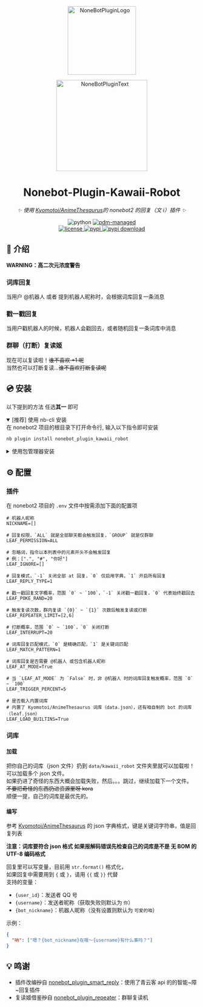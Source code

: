 <!-- markdownlint-disable MD031 MD033 MD036 MD041 -->

<div align="center">

<a href="https://v2.nonebot.dev/store">
  <img src="https://raw.githubusercontent.com/A-kirami/nonebot-plugin-template/resources/nbp_logo.png" width="180" height="180" alt="NoneBotPluginLogo">
</a>

<p>
  <img src="https://raw.githubusercontent.com/A-kirami/nonebot-plugin-template/resources/NoneBotPlugin.svg" width="240" alt="NoneBotPluginText">
</p>

# Nonebot-Plugin-Kawaii-Robot

_✨ 使用 [Kyomotoi/AnimeThesaurus](https://github.com/Kyomotoi/AnimeThesaurus)的 nonebot2 的回复（文 i）插件 ✨_

<img src="https://img.shields.io/badge/python-3.8+-blue.svg" alt="python">
<a href="https://pdm.fming.dev">
  <img src="https://img.shields.io/badge/pdm-managed-blueviolet" alt="pdm-managed">
</a>
<!-- <a href="https://wakatime.com/badge/user/b61b0f9a-f40b-4c82-bc51-0a75c67bfccf/project/f4778875-45a4-4688-8e1b-b8c844440abb">
  <img src="https://wakatime.com/badge/user/b61b0f9a-f40b-4c82-bc51-0a75c67bfccf/project/f4778875-45a4-4688-8e1b-b8c844440abb.svg" alt="wakatime">
</a> -->

<br />

<a href="./LICENSE">
  <img src="https://img.shields.io/github/license/KarisAya/nonebot_plugin_kawaii_robot.svg" alt="license">
</a>
<a href="https://pypi.python.org/pypi/nonebot_plugin_kawaii_robot">
  <img src="https://img.shields.io/pypi/v/nonebot_plugin_kawaii_robot.svg" alt="pypi">
</a>
<a href="https://pypi.python.org/pypi/nonebot_plugin_kawaii_robot">
  <img src="https://img.shields.io/pypi/dm/nonebot_plugin_kawaii_robot" alt="pypi download">
</a>

</div>

## 📖 介绍

**WARNING：高二次元浓度警告**

### 词库回复

当用户 @机器人 或者 提到机器人昵称时，会根据词库回复一条消息

### 戳一戳回复

当用户戳机器人的时候，机器人会戳回去，或者随机回复一条词库中消息

### 群聊（打断）复读姬

现在可以复读啦！~~谁不喜欢 +1 呢~~  
当然也可以打断复读...~~谁不喜欢打断复读呢~~

## 💿 安装

以下提到的方法 任选**其一** 即可

<details open>
<summary>[推荐] 使用 nb-cli 安装</summary>
在 nonebot2 项目的根目录下打开命令行, 输入以下指令即可安装

```bash
nb plugin install nonebot_plugin_kawaii_robot
```

</details>

<details>
<summary>使用包管理器安装</summary>
在 nonebot2 项目的插件目录下, 打开命令行, 根据你使用的包管理器, 输入相应的安装命令

<details>
<summary>pip</summary>

```bash
pip install nonebot_plugin_kawaii_robot
```

</details>
<details>
<summary>pdm</summary>

```bash
pdm add nonebot_plugin_kawaii_robot
```

</details>
<details>
<summary>poetry</summary>

```bash
poetry add nonebot_plugin_kawaii_robot
```

</details>
<details>
<summary>conda</summary>

```bash
conda install nonebot_plugin_kawaii_robot
```

</details>

打开 nonebot2 项目根目录下的 `pyproject.toml` 文件, 在 `[tool.nonebot]` 部分的 `plugins` 项里追加写入

```toml
[tool.nonebot]
plugins = [
    # ...
    "nonebot_plugin_kawaii_robot"
]
```

</details>

## ⚙️ 配置

### 插件

在 nonebot2 项目的 `.env` 文件中按需添加下面的配置项

```properties
# 机器人昵称
NICKNAME=[]

# 回复权限，`ALL` 就是全部聊天都会触发回复，`GROUP` 就是仅群聊
LEAF_PERMISSION=ALL

# 忽略词，指令以本列表中的元素开头不会触发回复
# 例：[".", "#", "你好"]
LEAF_IGNORE=[]

# 回复模式，`-1` 关闭全部 at 回复，`0` 仅启用字典，`1` 开启所有回复
LEAF_REPLY_TYPE=1

# 戳一戳回复文字概率，范围 `0` ~ `100`，`-1` 关闭戳一戳回复，`0` 代表始终戳回去
LEAF_POKE_RAND=20

# 触发复读次数，群内复读 `{0}` ~ `{1}` 次数后触发复读或打断
LEAF_REPEATER_LIMIT=[2,6]

# 打断概率，范围 `0` ~ `100`，`0` 关闭打断
LEAF_INTERRUPT=20

# 词库回复匹配模式，`0` 是精确匹配，`1` 是关键词匹配
LEAF_MATCH_PATTERN=1

# 词库回复是否需要 @机器人 或包含机器人昵称
LEAF_AT_MODE=True

# 当 `LEAF_AT_MODE` 为 `False` 时，非 @机器人 时的词库回复触发概率，范围 `0` ~ `100`
LEAF_TRIGGER_PERCENT=5

# 是否载入内置词库
# 内置了 Kyomotoi/AnimeThesaurus 词库（data.json），还有咱自制的 bot 的词库（leaf.json）
LEAF_LOAD_BUILTINS=True
```

### 词库

#### 加载

把你自己的词库（json 文件）扔到 `data/kawaii_robot` 文件夹里就可以加载啦！  
可以加载多个 json 文件。  
如果扔进了奇怪的东西大概会加载失败，然后。。。跳过，继续加载下一个文件。  
~~不要把奇怪的东西扔进资源里呀 kora~~  
顺便一提，自己的词库是最优先的。

#### 编写

参考 [Kyomotoi/AnimeThesaurus](https://github.com/Kyomotoi/AnimeThesaurus) 的 json 字典格式，键是关键词字符串，值是回复列表

**注意：词库要符合 json 格式 如果报解码错误先检查自己的词库是不是 无 BOM 的 UTF-8 编码格式**

回复里可以写变量，目前用 `str.format()` 格式化，  
如果回复中需要用到 `{` 或 `}`，请用 `{{` 或 `}}` 代替  
支持的变量：

- `{user_id}`：发送者 QQ 号
- `{username}`：发送者昵称（获取失败则默认为 `你`）
- `{bot_nickname}`：机器人昵称（没有设置则默认为 `可爱的咱`）

示例：

```json
{
  "呐": ["嗯？{bot_nickname}在哦～{username}有什么事吗？"]
}
```

<!--
## 🎉 使用

### 指令表

|  指令  | 权限 | 需要@ | 范围 |   说明   |
| :----: | :--: | :---: | :--: | :------: |
| 指令 1 | 主人 |  否   | 私聊 | 指令说明 |
| 指令 2 | 群员 |  是   | 群聊 | 指令说明 |

### 效果图

如果有效果图的话
-->

<!--
## 📞 联系

...
-->

## 💡 鸣谢

- 插件改编~~抄~~自 [nonebot_plugin_smart_reply](https://github.com/Special-Week/nonebot_plugin_smart_reply)：使用了青云客 api 的的智能~障~回复插件
- 复读姬借鉴~~抄~~自 [nonebot_plugin_repeater](https://github.com/ninthseason/nonebot-plugin-repeater)：群聊复读机

<!--
## 📝 更新日志

芝士刚刚发布的插件，还没有更新日志的说 qwq~
-->
